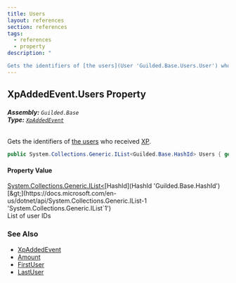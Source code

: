 ```yaml
---
title: Users
layout: references
section: references
tags:
  - references
  - property
description: "

Gets the identifiers of [the users](User 'Guilded.Base.Users.User') who received [XP](XpAddedEvent.Amount 'Guilded.Base.Events.XpAddedEvent.Amount')."
---
```


## XpAddedEvent.Users Property
###### **Assembly:** `Guilded.Base`<br/>**Type:** [`XpAddedEvent`](XpAddedEvent 'Guilded.Base.Events.XpAddedEvent')

Gets the identifiers of [the users](User 'Guilded.Base.Users.User') who received [XP](XpAddedEvent.Amount 'Guilded.Base.Events.XpAddedEvent.Amount').

```csharp
public System.Collections.Generic.IList<Guilded.Base.HashId> Users { get; }
```

#### Property Value
[System.Collections.Generic.IList&lt;](https://docs.microsoft.com/en-us/dotnet/api/System.Collections.Generic.IList-1 'System.Collections.Generic.IList`1')[HashId](HashId 'Guilded.Base.HashId')[&gt;](https://docs.microsoft.com/en-us/dotnet/api/System.Collections.Generic.IList-1 'System.Collections.Generic.IList`1')  
List of user IDs

### See Also
- [XpAddedEvent](XpAddedEvent 'Guilded.Base.Events.XpAddedEvent')
- [Amount](XpAddedEvent.Amount 'Guilded.Base.Events.XpAddedEvent.Amount')
- [FirstUser](XpAddedEvent.FirstUser 'Guilded.Base.Events.XpAddedEvent.FirstUser')
- [LastUser](XpAddedEvent.LastUser 'Guilded.Base.Events.XpAddedEvent.LastUser')